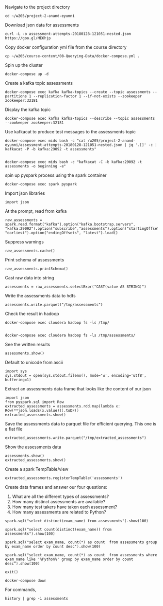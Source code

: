 Navigate to the project directory
````
cd ~/w205/project-2-anand-eyunni
````

Download json data for assessments
````
curl -L -o assessment-attempts-20180128-121051-nested.json https://goo.gl/ME6hjp
````

Copy docker configuration yml file from the course directory
````
cp ~/w205/course-content/08-Querying-Data/docker-compose.yml .
````


Spin up the cluster
````
docker-compose up -d
````

Create a kafka topic assessments
````
docker-compose exec kafka kafka-topics --create --topic assessments --partitions 1 --replication-factor 1 --if-not-exists --zookeeper zookeeper:32181
````


Display the kafka topic
````
docker-compose exec kafka kafka-topics --describe --topic assessments --zookeeper zookeeper:32181
````


Use kafkacat to produce test messages to the assessments topic
````
docker-compose exec mids bash -c "cat /w205/project-2-anand-eyunni/assessment-attempts-20180128-121051-nested.json | jq '.[]' -c | kafkacat -P -b kafka:29092 -t assessments"


docker-compose exec mids bash -c "kafkacat -C -b kafka:29092 -t assessments -o beginning -e"
````

spin up pyspark process using the spark container
````
docker-compose exec spark pyspark
````

Import json libraries
````
import json
````

At the prompt, read from kafka
````
raw_assessments = spark.read.format("kafka").option("kafka.bootstrap.servers", "kafka:29092").option("subscribe","assessments").option("startingOffsets", "earliest").option("endingOffsets", "latest").load() 
````

Suppress warnings
````
raw_assessments.cache()
````

Print schema of assessments
````
raw_assessments.printSchema()
````

Cast raw data into string
````
assessments = raw_assessments.selectExpr("CAST(value AS STRING)")
````

Write the assessments data to hdfs
````
assessments.write.parquet("/tmp/assessments")
````


Check the result in hadoop
````
docker-compose exec cloudera hadoop fs -ls /tmp/


docker-compose exec cloudera hadoop fs -ls /tmp/assessments/

````

See the written results
````
assessments.show()

````


Default to unicode from ascii
````
import sys
sys.stdout = open(sys.stdout.fileno(), mode='w', encoding='utf8', buffering=1)
````


Extract an assessments data frame that looks like the content of our json
````
import json
from pyspark.sql import Row
extracted_assessments = assessments.rdd.map(lambda x: Row(**json.loads(x.value))).toDF()
extracted_assessments.show()
````

Save the assessments data to parquet file for efficient querying. This one is a flat file
````
extracted_assessments.write.parquet("/tmp/extracted_assessments")
````

Show the assessments data
````
assessments.show()
extracted_assessments.show()
````

Create a spark TempTable/view
````
extracted_assessments.registerTempTable('assessments')
````

Create data frames and answer our four questions:

1. What are all the different types of assessments?
2. How many distinct assessments are available?
3. How many test takers have taken each assessment?
4. How many assessments are related to Python?

````
spark.sql("select distinct(exam_name) from assessments").show(100)
````

````
spark.sql("select count(distinct(exam_name)) from assessments").show(100)
````

````
spark.sql("select exam_name, count(*) as count  from assessments group by exam_name order by count desc").show(100)
````


````
spark.sql("select exam_name, count(*) as count  from assessments where exam_name like '%Python%' group by exam_name order by count desc").show(100)
````

````
exit()

docker-compose down
````

For commands,
````
history | grep -i assessments
````